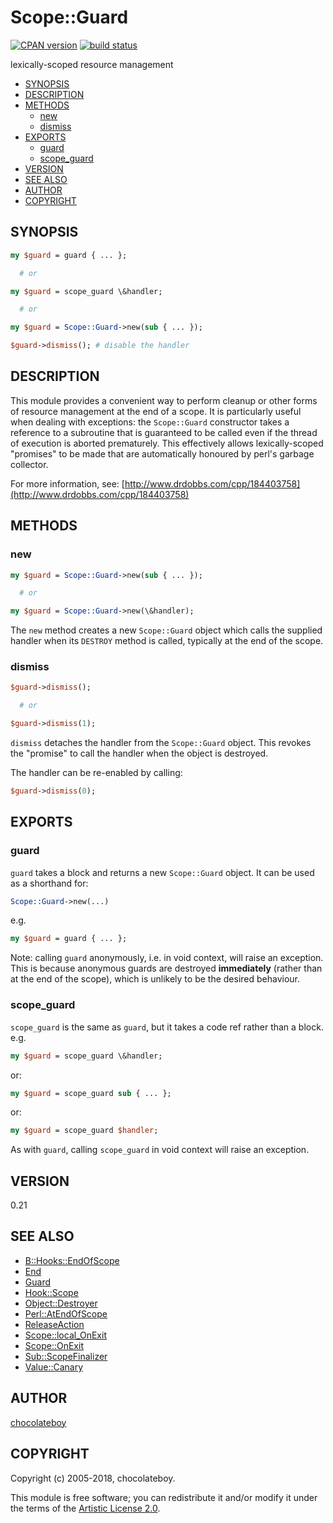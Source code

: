 # Scope::Guard

[![CPAN version](https://badge.fury.io/pl/Scope-Guard.svg)](http://badge.fury.io/pl/Scope-Guard)
[![build status](https://secure.travis-ci.org/chocolateboy/Scope-Guard.svg)](http://travis-ci.org/chocolateboy/Scope-Guard)

lexically-scoped resource management

<!-- START doctoc generated TOC please keep comment here to allow auto update -->
<!-- DON'T EDIT THIS SECTION, INSTEAD RE-RUN doctoc TO UPDATE -->

- [SYNOPSIS](#synopsis)
- [DESCRIPTION](#description)
- [METHODS](#methods)
  - [new](#new)
  - [dismiss](#dismiss)
- [EXPORTS](#exports)
  - [guard](#guard)
  - [scope\_guard](#scope_guard)
- [VERSION](#version)
- [SEE ALSO](#see-also)
- [AUTHOR](#author)
- [COPYRIGHT](#copyright)

<!-- END doctoc generated TOC please keep comment here to allow auto update -->

## SYNOPSIS

```perl
my $guard = guard { ... };

  # or

my $guard = scope_guard \&handler;

  # or

my $guard = Scope::Guard->new(sub { ... });

$guard->dismiss(); # disable the handler
```

## DESCRIPTION

This module provides a convenient way to perform cleanup or other forms of resource
management at the end of a scope. It is particularly useful when dealing with exceptions:
the `Scope::Guard` constructor takes a reference to a subroutine that is guaranteed to
be called even if the thread of execution is aborted prematurely. This effectively allows
lexically-scoped "promises" to be made that are automatically honoured by perl's garbage
collector.

For more information, see: [http://www.drdobbs.com/cpp/184403758](http://www.drdobbs.com/cpp/184403758)

## METHODS

### new

```perl
my $guard = Scope::Guard->new(sub { ... });

  # or

my $guard = Scope::Guard->new(\&handler);
```

The `new` method creates a new `Scope::Guard` object which calls the supplied handler when its `DESTROY` method is
called, typically at the end of the scope.

### dismiss

```perl
$guard->dismiss();

  # or

$guard->dismiss(1);
```

`dismiss` detaches the handler from the `Scope::Guard` object. This revokes the "promise" to call the
handler when the object is destroyed.

The handler can be re-enabled by calling:

```perl
$guard->dismiss(0);
```

## EXPORTS

### guard

`guard` takes a block and returns a new `Scope::Guard` object. It can be used
as a shorthand for:

```perl
Scope::Guard->new(...)
```

e.g.

```perl
my $guard = guard { ... };
```

Note: calling `guard` anonymously, i.e. in void context, will raise an exception.
This is because anonymous guards are destroyed **immediately**
(rather than at the end of the scope), which is unlikely to be the desired behaviour.

### scope_guard

`scope_guard` is the same as `guard`, but it takes a code ref rather than a block.
e.g.

```perl
my $guard = scope_guard \&handler;
```

or:

```perl
my $guard = scope_guard sub { ... };
```

or:

```perl
my $guard = scope_guard $handler;
```

As with `guard`, calling `scope_guard` in void context will raise an exception.

## VERSION

0.21

## SEE ALSO

- [B::Hooks::EndOfScope](https://metacpan.org/pod/B::Hooks::EndOfScope)
- [End](https://metacpan.org/pod/End)
- [Guard](https://metacpan.org/pod/Guard)
- [Hook::Scope](https://metacpan.org/pod/Hook::Scope)
- [Object::Destroyer](https://metacpan.org/pod/Object::Destroyer)
- [Perl::AtEndOfScope](https://metacpan.org/pod/Perl::AtEndOfScope)
- [ReleaseAction](https://metacpan.org/pod/ReleaseAction)
- [Scope::local\_OnExit](https://metacpan.org/pod/Scope::local_OnExit)
- [Scope::OnExit](https://metacpan.org/pod/Scope::OnExit)
- [Sub::ScopeFinalizer](https://metacpan.org/pod/Sub::ScopeFinalizer)
- [Value::Canary](https://metacpan.org/pod/Value::Canary)

## AUTHOR

[chocolateboy](mailto:chocolate@cpan.org)

## COPYRIGHT

Copyright (c) 2005-2018, chocolateboy.

This module is free software; you can redistribute it and/or modify it under the
terms of the [Artistic License 2.0](http://www.opensource.org/licenses/artistic-license-2.0.php).
